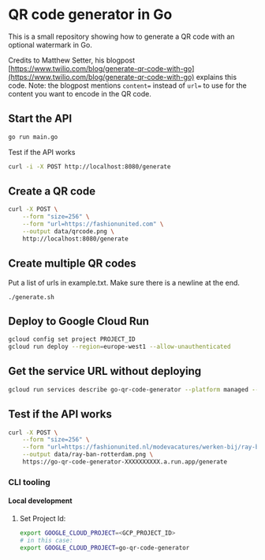 # QR code generator in Go

This is a small repository showing how to generate a QR code with an optional watermark in Go.

Credits to Matthew Setter, his blogpost [https://www.twilio.com/blog/generate-qr-code-with-go](https://www.twilio.com/blog/generate-qr-code-with-go) explains this code. Note: the blogpost mentions `content=` instead of `url=` to use for the content you want to encode in the QR code.

## Start the API

```sh
go run main.go
```

Test if the API works

```sh
curl -i -X POST http://localhost:8080/generate
```

## Create a QR code

```sh
curl -X POST \
    --form "size=256" \
    --form "url=https://fashionunited.com" \
    --output data/qrcode.png \
    http://localhost:8080/generate
```

## Create multiple QR codes 

Put a list of urls in example.txt. Make sure there is a newline at the end.

```
./generate.sh
```

## Deploy to Google Cloud Run

```sh
gcloud config set project PROJECT_ID
gcloud run deploy --region=europe-west1 --allow-unauthenticated
```

## Get the service URL without deploying

```sh
gcloud run services describe go-qr-code-generator --platform managed --region europe-west1 --format 'value(status.url)'
```

## Test if the API works

```sh
curl -X POST \
    --form "size=256" \
    --form "url=https://fashionunited.nl/modevacatures/werken-bij/ray-ban-vacatures/search/in/rotterdam" \
    --output data/ray-ban-rotterdam.png \
    https://go-qr-code-generator-XXXXXXXXXX.a.run.app/generate
```


### CLI tooling

#### Local development

1. Set Project Id:

    ```bash
    export GOOGLE_CLOUD_PROJECT=<GCP_PROJECT_ID>
    # in this case:
    export GOOGLE_CLOUD_PROJECT=go-qr-code-generator
    ```

<!-- 2. Build and Start the server:

    ```bash
    go build -o server && ./server
    ``` -->
